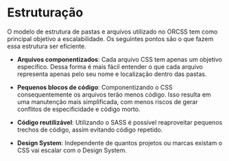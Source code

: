 # Estruturação
O modelo de estrutura de pastas e arquivos utilizado no ORCSS tem como principal objetivo a escalabilidade. Os seguintes pontos são o que fazem essa estrutura ser eficiente.

* **Arquivos componentizados**: Cada arquivo CSS tem apenas um objetivo especifico. Dessa forma é mais fácil entender o que cada arquivo representa apenas pelo seu nome e localização dentro das pastas.

* **Pequenos blocos de código**: Componentizando o CSS consequentemente os arquivos terão menos código. Isso resulta em uma manutenção mais simplificada, com menos riscos de gerar conflitos de especificidade e código morto.
  
* **Código reutilizável**: Utilizando o SASS é possível reaproveitar pequenos trechos de código, assim evitando código repetido.

* **Design System**: Independente de quantos projetos ou marcas existam o CSS vai escalar com o Design System.